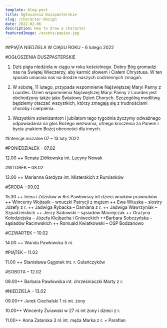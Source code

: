 ```yaml
---
template: blog-post
title: Ogłoszenia Duszpasterskie
slug: /character-design
date: 2022-02-06
description: How to draw a character
featuredImage: /assets/papiez.jpg
---
```

##PIĄTA NIEDZIELA W CIĄGU ROKU - 6 lutego 2022

#OGŁOSZENIA DUSZPASTERSKIE

1. Dziś piąta niedziela w ciągu w roku kościelnego. Dobry Bóg gromadzi nas na Świętej Wieczerzy, aby karmić słowem i Ciałem Chrystusa. W ten sposób umacnia nas na drodze naszych codziennych zmagań. 

2. W sobotę, 11 lutego, przypada wspomnienie Najświętszej Maryi Panny z Lourdes. 
Dzień wspomnienia Najświętszej Maryi Panny z Lourdes jest obchodzony także jako Światowy Dzień Chorych. Szczególną modlitwą będziemy otaczać wszystkich, którzy zmagają się z trudnościami choroby i cierpienia. 

3. Wszystkim solenizantom i jubilatom tego tygodnia życzymy odważnego odpowiadania na głos Bożego wezwania, ufnego kroczenia za Panem i bycia znakiem Bożej obecności dla innych. 

#Intencje mszalne 07 – 13 luty 2022

#PONIEDZIAŁEK  - 07.02

12.00 ++ Renata Ziółkowska int. Lucyny Nowak

#WTOREK – 08.02

12.00 ++ Marianna Gardyza int. Misterskich z Rumianków

#ŚRODA  -  09.02

15.30 ++ Irena i Zdzisław w 6rś Pawłowscy int dzieci wnuków prawnuków
++ Wincenty Wojtasik – wnuczki Patrycji z mężem
++ Ewa Wituska – siostry Józefy z r. 
++ Jadwiga Rybacka – Damiana z r. 
++ Jadwiga Wawrzyniak – Szpadzińskich 
++ Jerzy Sadowski – sąsiadów Maciejczak 
++ Grażyna Kołodziejska – Józefa Klejbacha i Gniweckich
++Barbara Sobczyńska – sąsiadów Racinwskich
++ Romuald Kwiatkowski – OSP Bodzanowo

#CZWARTEK – 10.02

14.00 ++ Wanda Pawłowska 5 rś

#PIĄTEK – 11.02

11.00 ++ Stanisława Gęgotek int. r. Gulańczyków

#SOBOTA – 12.02

09.00++ Barbara Pawłowska int.  chrześniaczki Marty z r. 

#NIEDZIELA – 13.02

09.00++ Jurek Ciechalski 1 rś int. żony

10.00++ Wincenty Żurawski w 27 rś int żony i dzieci z r.

11.00++ Anna Zatarska 3 rś int. męża Marka z r. + Parafian